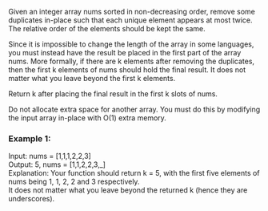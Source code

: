 Given an integer array nums sorted in non-decreasing order, remove some duplicates in-place such that each unique element appears at most twice. The relative order of the elements should be kept the same.<br/>

Since it is impossible to change the length of the array in some languages, you must instead have the result be placed in the first part of the array nums. More formally, if there are k elements after removing the duplicates, then the first k elements of nums should hold the final result. It does not matter what you leave beyond the first k elements.<br/>

Return k after placing the final result in the first k slots of nums.<br/>

Do not allocate extra space for another array. You must do this by modifying the input array in-place with O(1) extra memory.<br/>

### Example 1:

Input: nums = [1,1,1,2,2,3]<br/>
Output: 5, nums = [1,1,2,2,3,_]<br/>
Explanation: Your function should return k = 5, with the first five elements of nums being 1, 1, 2, 2 and 3 respectively.<br/>
It does not matter what you leave beyond the returned k (hence they are underscores).<br/>